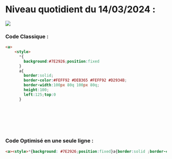 # Niveau quotidient du 14/03/2024 : 

<img src = "https://firebasestorage.googleapis.com/v0/b/cssbattleapp.appspot.com/o/user%2Fummd3POvEDfFyeFvVdOMG3OOrwE2%2Ftargets%2Ftarget_GntyqZA.png?alt=media">


### Code Classique :  

```html 
<a>
    <style>
      *{
        background:#7E2926;position:fixed
      }
      a{
        border:solid;
        border-color:#FEFF92 #DEB365 #FEFF92 #D2934B;
        border-width:100px 80q 100px 80q;
        height:100;
        left:125;top:0
      }
    


  
```

<br>

### Code Optimisé en une seule ligne : 

```html 
<a><style>*{background: #7E2926;position:fixed}a{border:solid ;border-color:#FEFF92#DEB365#FEFF92#D2934B;border-width:106q 80q 106q 80q;height:100;left:125;top:0


```